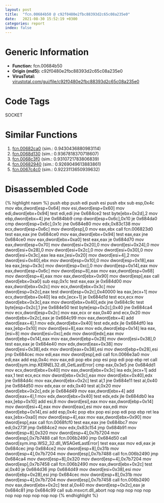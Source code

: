 ```yaml
---
layout: post
title:  "fcn.00684b50 @ c92f0480e2fbc88393d2c65c08a235e0"
date:   2021-08-30 15:52:19 +0300
categories: report
index: false
---
```


# Generic Information
- **Function:** fcn.00684b50
- **Origin (md5):** c92f0480e2fbc88393d2c65c08a235e0
- **VirusTotal:** [virustotal.com/gui/file/c92f0480e2fbc88393d2c65c08a235e0][virustotal_ref]

# Code Tags
<span class="tag" id="SOCKET">SOCKET</span>


# Similar Functions

1. [fcn.00682ca0][similar_1_ref] (sim.: 0.9430436880983114)
2. [fcn.0068d130][similar_2_ref] (sim.: 0.9367818370718607)
3. [fcn.0068c3f0][similar_3_ref] (sim.: 0.9310721783806839)
4. [fcn.00682940][similar_4_ref] (sim.: 0.9269049613883861)
5. [fcn.0067c4c0][similar_5_ref] (sim.: 0.9223113650939632)


# Disassembled Code

{% highlight nasm %}
push ebp
push edi
push esi
push ebx
sub esp,0x4c
mov ebx,dword[esp+0x64]
mov esi,dword[esp+0x60]
mov edi,dword[ebx+0x94]
test edi,edi
jne 0x684ce2
test byte[ebx+0x2d],2
mov ebp,dword[ebx+4]
jne 0x684bb9
cmp dword[esp+0x6c],0x10
je 0x684da0
cmp dword[esp+0x6c],0x1c
jne 0x684e80
mov edx,0x83c138
mov ecx,dword[esp+0x6c]
mov dword[esp],0
mov eax,ebx
call fcn.006823d0
test eax,eax
jne 0x684ce0
mov eax,dword[ebx+0x94]
test eax,eax
jne 0x684ce0
mov eax,dword[ebx+0xa0]
test eax,eax
je 0x684d70
mov eax,dword[esp+0x70]
mov dword[esi+0x20],0
mov dword[esi+0x24],0
mov dword[esi+0x28],0
mov dword[esi+0x2c],0
mov dword[esi+0x30],0
mov dword[esi+0x3c],eax
lea eax,[esi+0x20]
mov dword[esi+4],2
mov dword[esi+0x40],ebx
mov dword[esp+0x10],0
mov dword[esp+0x18],eax
lea eax,[esp+0x3c]
mov dword[esp+0xc],0
mov dword[esp+0x14],eax
mov eax,dword[esp+0x6c]
mov dword[esp+8],eax
mov eax,dword[esp+0x68]
mov dword[esp+4],eax
mov eax,dword[ebx+0x90]
mov dword[esp],eax
call dword[ebx+0xa0]
sub esp,0x1c
test eax,eax
je 0x684d00
mov eax,dword[ebx+0x2c]
mov ecx,dword[ebx+0x3c]
mov dword[esp+0x2c],eax
test dword[esp+0x2c],0x40000
lea eax,[ecx+1]
mov ecx,dword[ebx+0x40]
lea edx,[ecx+1]
je 0x684d1d
test ecx,ecx
mov dword[ebx+0x3c],eax
mov dword[ebx+0x40],edx
jne 0x684c9c
test byte[esp+0x2c],1
jne 0x684e50
test byte[esp+0x2c],0x40
jne 0x684ca4
mov ecx,dword[esp+0x2c]
mov eax,ecx
or eax,0x40
and ecx,0x20
mov dword[ebx+0x2c],eax
je 0x684c99
mov eax,dword[ebx+4]
add dword[eax+4],1
mov edx,dword[ebx+0x40]
test edx,edx
jle 0x684df0
lea eax,[ebp+0x10]
mov dword[esi+8],eax
mov edx,dword[ebp+0x14]
lea eax,[esi+8]
mov dword[esi+0xc],edx
mov dword[edx],eax
mov dword[ebp+0x14],eax
mov eax,dword[ebp+0x28]
mov dword[esi+0x38],0
test eax,eax
je 0x684e40
mov edx,dword[eax+0x38]
mov dword[esi+0x38],edx
mov dword[eax+0x38],esi
mov dword[ebp+0x28],esi
jmp 0x684cec
mov edi,eax
mov dword[esp],edi
call fcn.0066e3a0
mov edi,eax
add esp,0x4c
mov eax,edi
pop ebx
pop esi
pop edi
pop ebp
ret
call dword[sym.imp.KERNEL32.dll_GetLastError]
cmp eax,0x3e5
jne 0x684dd1
mov ecx,dword[ebx+0x40]
mov eax,dword[ebx+0x3c]
lea edx,[ecx+1]
add eax,1
test ecx,ecx
mov dword[ebx+0x3c],eax
mov dword[ebx+0x40],edx
jne 0x684d4c
mov eax,dword[ebx+0x2c]
test al,1
jne 0x684e11
test al,0x40
jne 0x684d50
mov edx,eax
or edx,0x40
test al,0x20
mov dword[ebx+0x2c],edx
je 0x684d49
mov eax,dword[ebx+4]
add dword[eax+4],1
mov edx,dword[ebx+0x40]
test edx,edx
jle 0x684db0
lea eax,[ebp+0x10]
add esi,8
mov dword[esi],eax
mov eax,dword[ebp+0x14]
mov dword[esi+4],eax
mov dword[eax],esi
mov eax,edi
mov dword[ebp+0x14],esi
add esp,0x4c
pop ebx
pop esi
pop edi
pop ebp
ret
lea eax,[ebx+0xa0]
mov dword[esp+4],eax
mov eax,dword[ebx+0x90]
mov dword[esp],eax
call fcn.0068fcf0
test eax,eax
jne 0x684bc7
mov edi,0x273f
jmp 0x684ce2
mov edx,0x83c154
jmp 0x684b91
mov dword[esp+8],0x320
mov dword[esp+4],0x7b7204
mov dword[esp],0x7b7488
call fcn.006b2490
jmp 0x684d50
call dword[sym.imp.WS2_32.dll_WSAGetLastError]
test eax,eax
mov edi,eax
je 0x684cec
jmp 0x684ce2
mov dword[esp+8],0x31b
mov dword[esp+4],0x7b7204
mov dword[esp],0x7b7488
call fcn.006b2490
jmp 0x684ca4
mov dword[esp+8],0x320
mov dword[esp+4],0x7b7204
mov dword[esp],0x7b7458
call fcn.006b2490
mov eax,dword[ebx+0x2c]
test al,0x40
je 0x684d36
jmp 0x684d49
mov dword[esi+0x38],esi
mov dword[ebp+0x28],esi
jmp 0x684cec
mov dword[esp+8],0x31b
mov dword[esp+4],0x7b7204
mov dword[esp],0x7b7458
call fcn.006b2490
mov eax,dword[ebx+0x2c]
test al,0x40
mov dword[esp+0x2c],eax
je 0x684c81
jmp 0x684c99
call sub.msvcrt.dll_abort
nop
nop
nop
nop
nop
nop
nop
nop
nop
nop
nop
{% endhighlight %}


[similar_1_ref]: /report/fcn.00682ca0@c92f0480e2fbc88393d2c65c08a235e0
[similar_2_ref]: /report/fcn.0068d130@c92f0480e2fbc88393d2c65c08a235e0
[similar_3_ref]: /report/fcn.0068c3f0@c92f0480e2fbc88393d2c65c08a235e0
[similar_4_ref]: /report/fcn.00682940@c92f0480e2fbc88393d2c65c08a235e0
[similar_5_ref]: /report/fcn.0067c4c0@c92f0480e2fbc88393d2c65c08a235e0
[virustotal_ref]: https://www.virustotal.com/gui/file/c92f0480e2fbc88393d2c65c08a235e0